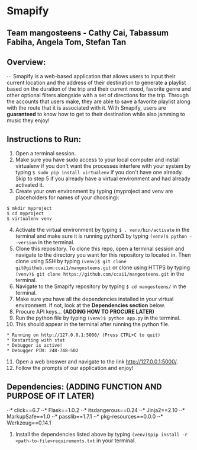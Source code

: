 # Smapify

## Team mangosteens - Cathy Cai, Tabassum Fabiha, Angela Tom, Stefan Tan

## Overview:
⋅⋅⋅ Smapify is a web-based application that allows users to input their current location and the address of their destination to generate a playlist based on the duration of the trip and their current mood, favorite genre and other optional filters alongside with a set of directions for the trip. Through the accounts that users make, they are able to save a favorite playlist along with the route that it is associated with it. With Smapify, users are **guaranteed** to know how to get to their destination while also jamming to music they enjoy!         

## Instructions to Run:
1. Open a terminal session.
2. Make sure you have sudo access to your local computer and install virtualenv if you don't want the processes interfere with your system by typing ```$ sudo pip install virtualenv``` if you don't have one already. Skip to step 5 if you already have a virtual environment and had already activated it. 
3. Create your own environment by typing (myproject and venv are placeholders for names of your choosing):
```
$ mkdir myproject
$ cd myproject
$ virtualenv venv
```
4. Activate the virtual environment by typing ```$ . venv/bin/activate``` in the terminal and make sure it is running python3 by typing ```(venv)$ python --version``` in the terminal. 
5. Clone this repository. To clone this repo, open a terminal session and navigate to the directory you want for this repository to located in. Then clone using SSH by typing ```(venv)$ git clone git@github.com:ccai1/mangosteens.git``` or clone using HTTPS by typing ```(venv)$ git clone https://github.com/ccai1/mangosteens.git``` in the terminal.
6. Navigate to the Smapify repository by typing ```$ cd mangosteens/``` in the terminal. 
7. Make sure you have all the dependencies installed in your virtual environment. If not, look at the **Dependencies section** below.
8. Procure API keys... **(ADDING HOW TO PROCURE LATER)**
9. Run the python file by typing ```(venv)$ python app.py``` in the terminal. 
10. This should appear in the terminal after running the python file.   
```
* Running on http://127.0.0.1:5000/ (Press CTRL+C to quit)
* Restarting with stat
* Debugger is active!
* Debugger PIN: 248-748-502
```

11. Open a web broswer and navigate to the link http://127.0.0.1:5000/.
12. Follow the prompts of our application and enjoy!

## Dependencies: **(ADDING FUNCTION AND PURPOSE OF IT LATER)**
⋅⋅* click==6.7
⋅⋅* Flask==1.0.2
⋅⋅* itsdangerous==0.24
⋅⋅* Jinja2==2.10
⋅⋅* MarkupSafe==1.0
⋅⋅* passlib==1.7.1
⋅⋅* pkg-resources==0.0.0
⋅⋅* Werkzeug==0.14.1
1. Install the dependencies listed above by typing ```(venv)$pip install -r <path-to-file>requirements.txt``` in your terminal. 
